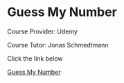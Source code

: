 # Guess My Number

Course Provider: Udemy

Course Tutor: Jonas Schmedtmann

Click the link below

[Guess My Number](https://guess-my-number-diego.netlify.app)
